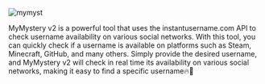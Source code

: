 
![mymyst](https://github.com/helguyuser1/MyMystery2/assets/129449907/6dcf7d04-e0fd-4997-8da5-ca91033ef0c2)

MyMystery v2 is a powerful tool that uses the instantusername.com API to check username availability on various social networks. With this tool, you can quickly check if a username is available on platforms such as Steam, Minecraft, GitHub, and many others. Simply provide the desired username, and MyMystery v2 will check in real time its availability on various social networks, making it easy to find a specific username🔥🍷


